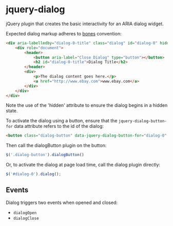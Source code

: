 # jquery-dialog

jQuery plugin that creates the basic interactivity for an ARIA dialog widget.

Expected dialog markup adheres to [bones](https://github.com/ianmcburnie/bones#user-content-dialog) convention:

```html
<div aria-labelledby="dialog-0-title" class="dialog" id="dialog-0" hidden role="dialog">
    <div role="document">
        <header>
            <button aria-label="Close Dialog" type="button"></button>
            <h2 id="dialog-0-title">Dialog Title</h2>
        </header>
        <div>
            <p>The dialog content goes here.</p>
            <a href="http://www.ebay.com">www.ebay.com</a>
        </div>
    </div>
</div>
```

Note the use of the 'hidden' attribute to ensure the dialog begins in a hidden state.

To activate the dialog using a button, ensure that the `jquery-dialog-button-for` data attribute refers to the id of the dialog:

```html
<button class="dialog-button" data-jquery-dialog-button-for="dialog-0" type="button">Open Dialog</button>
```

Then call the dialogButton plugin on the button:

```js
$('.dialog-button').dialogButton()
```

Or, to activate the dialog at page load time, call the dialog plugin directly:

```js
$('#dialog-0').dialog();
```

## Events

Dialog triggers two events when opened and closed:

* `dialogOpen`
* `dialogClose`
